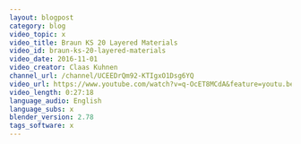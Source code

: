 ```yaml
---
layout: blogpost
category: blog
video_topic: x
video_title: Braun KS 20 Layered Materials
video_id: braun-ks-20-layered-materials
video_date: 2016-11-01
video_creator: Claas Kuhnen
channel_url: /channel/UCEEDrQm92-KTIgxO1Dsg6YQ
video_url: https://www.youtube.com/watch?v=q-OcET8MCdA&feature=youtu.be
video_length: 0:27:18
language_audio: English
language_subs: x
blender_version: 2.78
tags_software: x
---
```

